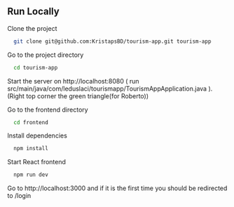 ## Run Locally

Clone the project

```bash
  git clone git@github.com:KristapsBD/tourism-app.git tourism-app
```

Go to the project directory

```bash
  cd tourism-app
```


Start the server on http://localhost:8080 ( run src/main/java/com/leduslaci/tourismapp/TourismAppApplication.java ).
(Right top corner the green triangle(for Roberto))



Go to the frontend directory

```bash
  cd frontend
```

Install dependencies

```bash
  npm install
```

Start React frontend

```bash
  npm run dev
```

Go to http://localhost:3000 and if it is the first time you should be redirected to /login
